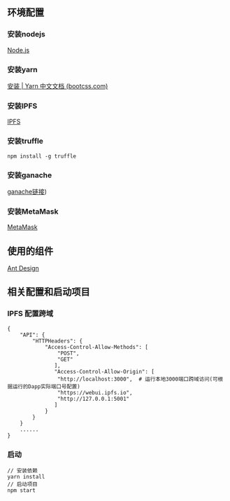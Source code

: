 ## 环境配置

### 安装nodejs

[Node.js](https://nodejs.org/zh-cn/)

### 安装yarn

[安装 | Yarn 中文文档 (bootcss.com)](https://yarn.bootcss.com/docs/install/#windows-stable)

### 安装IPFS

[IPFS](https://github.com/ipfs-shipyard/ipfs-desktop)

### 安装truffle

```shell
npm install -g truffle
```

### 安装ganache

[ganache链接](https://github.com/trufflesuite/ganache/releases))

### 安装MetaMask

[MetaMask](https://metamask.io/)

## 使用的组件

[Ant Design](https://ant.design/index-cn)

## 相关配置和启动项目

### IPFS 配置跨域

```shell
{
	"API": {
		"HTTPHeaders": {
            "Access-Control-Allow-Methods": [
                "POST",
                "GET"
               ],
               "Access-Control-Allow-Origin": [
                "http://localhost:3000",  # 运行本地3000端口跨域访问(可根据运行的Dapp实际端口号配置)
                "https://webui.ipfs.io",  
                "http://127.0.0.1:5001"
               ]
        	}
		}
	}
	......
}
```

### 启动

```shell
// 安装依赖
yarn install
// 启动项目
npm start
```

